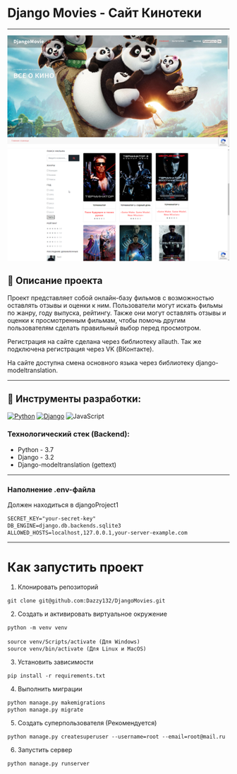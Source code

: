# Django Movies - Сайт Кинотеки  

--------------------------------------------------------

![Изображение Сайте](readme_images/chrome_wyuA5fzKwR.jpg)
![Фильмы](readme_images/img.png)

## 📄 Описание проекта

Проект представляет собой онлайн-базу фильмов с возможностью оставлять отзывы и оценки к ним. Пользователи могут искать фильмы по жанру, году выпуска, рейтингу. Также они могут оставлять отзывы и оценки к просмотренным фильмам, чтобы помочь другим пользователям сделать правильный выбор перед просмотром.

Регистрация на сайте сделана через библиотеку allauth. Так же подключена регистрация через VK (ВКонтакте).

На сайте доступна смена основного языка через библиотеку django-modeltranslation.

--------------------------------------------------------


## 🔧 Инструменты разработки:


[![Python](https://img.shields.io/badge/python-3670A0?style=for-the-badge&logo=python&logoColor=ffdd54)](https://www.python.org)
[![Django](https://img.shields.io/badge/django-%23092E20.svg?style=for-the-badge&logo=django&logoColor=white)](https://www.djangoproject.com)
![JavaScript](https://img.shields.io/badge/javascript-%23323330.svg?style=for-the-badge&logo=javascript&logoColor=%23F7DF1E)

### Технологический стек (Backend):
- Python - 3.7
- Django - 3.2
- Django-modeltranslation (gettext)


-----------------------------------------------------------

### Наполнение .env-файла

Должен находиться в djangoProject1
```dotenv
SECRET_KEY="your-secret-key"
DB_ENGINE=django.db.backends.sqlite3
ALLOWED_HOSTS=localhost,127.0.0.1,your-server-example.com
```

-------------------

# Как запустить проект

1) Клонировать репозиторий
```shell
git clone git@github.com:Dazzy132/DjangoMovies.git
```

2) Создать и активировать виртуальное окружение
```shell
python -m venv venv

source venv/Scripts/activate (Для Windows)
source venv/bin/activate (Для Linux и MacOS)
```
3)  Установить зависимости
```shell
pip install -r requirements.txt
```
4) Выполнить миграции
```shell
python manage.py makemigrations
python manage.py migrate
```
5) Создать суперпользователя (Рекомендуется)
```shell
python manage.py createsuperuser --username=root --email=root@mail.ru
```

6) Запустить сервер
```shell
python manage.py runserver
```
